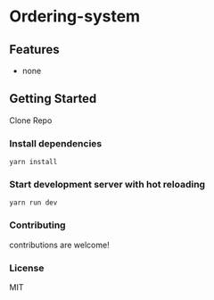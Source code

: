 # Ordering-system

## Features

- none

## Getting Started

Clone Repo

### Install dependencies

````
yarn install
````

### Start development server with hot reloading

````
yarn run dev
````

### Contributing

contributions are welcome!

### License

MIT
